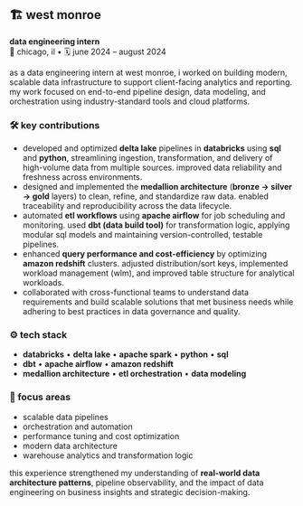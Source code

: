## 🏗️ west monroe  
**data engineering intern**  
📍 chicago, il • 🗓️ june 2024 – august 2024

as a data engineering intern at west monroe, i worked on building modern, scalable data infrastructure to support client-facing analytics and reporting. my work focused on end-to-end pipeline design, data modeling, and orchestration using industry-standard tools and cloud platforms.

### 🛠️ key contributions

- developed and optimized **delta lake** pipelines in **databricks** using **sql** and **python**, streamlining ingestion, transformation, and delivery of high-volume data from multiple sources. improved data reliability and freshness across environments.
- designed and implemented the **medallion architecture** (**bronze → silver → gold** layers) to clean, refine, and standardize raw data. enabled traceability and reproducibility across the data lifecycle.
- automated **etl workflows** using **apache airflow** for job scheduling and monitoring. used **dbt (data build tool)** for transformation logic, applying modular sql models and maintaining version-controlled, testable pipelines.
- enhanced **query performance and cost-efficiency** by optimizing **amazon redshift** clusters. adjusted distribution/sort keys, implemented workload management (wlm), and improved table structure for analytical workloads.
- collaborated with cross-functional teams to understand data requirements and build scalable solutions that met business needs while adhering to best practices in data governance and quality.

### ⚙️ tech stack

- **databricks** • **delta lake** • **apache spark** • **python** • **sql**
- **dbt** • **apache airflow** • **amazon redshift**
- **medallion architecture** • **etl orchestration** • **data modeling**

### 🧠 focus areas

- scalable data pipelines  
- orchestration and automation  
- performance tuning and cost optimization  
- modern data architecture  
- warehouse analytics and transformation logic

this experience strengthened my understanding of **real-world data architecture patterns**, pipeline observability, and the impact of data engineering on business insights and strategic decision-making.

